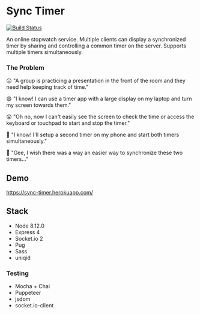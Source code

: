# Sync Timer

[![Build Status](https://travis-ci.com/mstop4/sync-timer.svg?branch=master)](https://travis-ci.com/mstop4/sync-timer)

An online stopwatch service. Multiple clients can display a synchronized timer by sharing and controlling a common timer on the server. Supports multiple timers simultaneously.

### The Problem

😐 "A group is practicing a presentation in the front of the room and they need help keeping track of time."

😄 "I know! I can use a timer app with a large display on my laptop and turn my screen towards them."

😲 "Oh no, now I can't easily see the screen to check the time or access the keyboard or touchpad to start and stop the timer."

🙂 "I know! I'll setup a second timer on my phone and start both timers simultaneously."

🤔 "Gee, I wish there was a way an easier way to synchronize these two timers..."

## Demo

https://sync-timer.herokuapp.com/

## Stack

* Node 8.12.0
* Express 4
* Socket.io 2
* Pug
* Sass
* uniqid

### Testing

* Mocha + Chai
* Puppeteer
* jsdom
* socket.io-client
